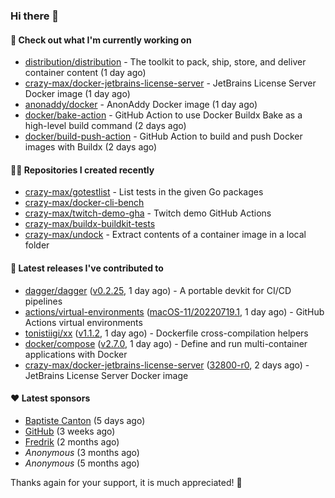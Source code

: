 ### Hi there 👋

#### 👷 Check out what I'm currently working on

- [distribution/distribution](https://github.com/distribution/distribution) - The toolkit to pack, ship, store, and deliver container content (1 day ago)
- [crazy-max/docker-jetbrains-license-server](https://github.com/crazy-max/docker-jetbrains-license-server) - JetBrains License Server Docker image (1 day ago)
- [anonaddy/docker](https://github.com/anonaddy/docker) - AnonAddy Docker image (1 day ago)
- [docker/bake-action](https://github.com/docker/bake-action) - GitHub Action to use Docker Buildx Bake as a high-level build command (2 days ago)
- [docker/build-push-action](https://github.com/docker/build-push-action) - GitHub Action to build and push Docker images with Buildx (2 days ago)

#### 👨‍💻 Repositories I created recently

- [crazy-max/gotestlist](https://github.com/crazy-max/gotestlist) - List tests in the given Go packages
- [crazy-max/docker-cli-bench](https://github.com/crazy-max/docker-cli-bench)
- [crazy-max/twitch-demo-gha](https://github.com/crazy-max/twitch-demo-gha) - Twitch demo GitHub Actions
- [crazy-max/buildx-buildkit-tests](https://github.com/crazy-max/buildx-buildkit-tests)
- [crazy-max/undock](https://github.com/crazy-max/undock) - Extract contents of a container image in a local folder

#### 🚀 Latest releases I've contributed to

- [dagger/dagger](https://github.com/dagger/dagger) ([v0.2.25](https://github.com/dagger/dagger/releases/tag/v0.2.25), 1 day ago) - A portable devkit for CI/CD pipelines
- [actions/virtual-environments](https://github.com/actions/virtual-environments) ([macOS-11/20220719.1](https://github.com/actions/virtual-environments/releases/tag/macOS-11%2F20220719.1), 1 day ago) - GitHub Actions virtual environments
- [tonistiigi/xx](https://github.com/tonistiigi/xx) ([v1.1.2](https://github.com/tonistiigi/xx/releases/tag/v1.1.2), 1 day ago) - Dockerfile cross-compilation helpers
- [docker/compose](https://github.com/docker/compose) ([v2.7.0](https://github.com/docker/compose/releases/tag/v2.7.0), 1 day ago) - Define and run multi-container applications with Docker
- [crazy-max/docker-jetbrains-license-server](https://github.com/crazy-max/docker-jetbrains-license-server) ([32800-r0](https://github.com/crazy-max/docker-jetbrains-license-server/releases/tag/32800-r0), 2 days ago) - JetBrains License Server Docker image

#### ❤️ Latest sponsors
- [Baptiste Canton](https://github.com/batmac) (5 days ago)
- [GitHub](https://github.com/github) (3 weeks ago)
- [Fredrik](https://github.com/fredrikscode) (2 months ago)
- _Anonymous_ (3 months ago)
- _Anonymous_ (5 months ago)

Thanks again for your support, it is much appreciated! 🙏
